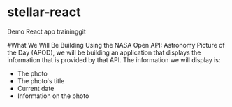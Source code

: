 # stellar-react
Demo React app traininggit 

#What We Will Be Building
Using the NASA Open API: Astronomy Picture of the Day (APOD), we will be building an application that displays the information that is provided by that API. The information we will display is:

- The photo
- The photo's title
- Current date
- Information on the photo